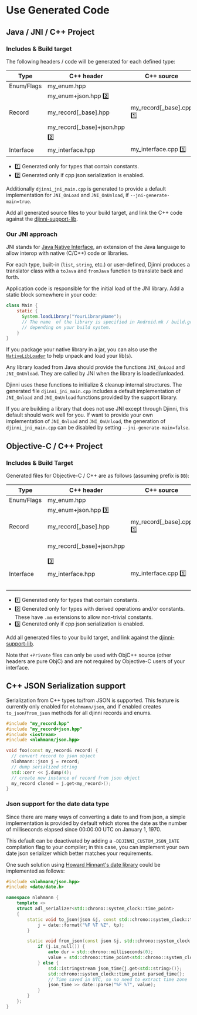 # Use Generated Code

## Java / JNI / C++ Project

### Includes & Build target
The following headers / code will be generated for each defined type:

| Type       | C++ header                 | C++ source                   | Java                | JNI header            | JNI source            |
|------------|----------------------------|------------------------------|---------------------|-----------------------|-----------------------|
| Enum/Flags | my\_enum.hpp               |                              | MyEnum.java         | NativeMyEnum.hpp      | NativeMyEnum.cpp      |
|            | my\_enum+json.hpp :two:    |                              |                     |                       |                       |
| Record     | my\_record[\_base].hpp     | my\_record[\_base].cpp :one: | MyRecord[Base].java | NativeMyRecord.hpp    | NativeMyRecord.cpp    |
|            | my\_record[\_base]+json.hpp|                              |                     |                       |                       |
|            |                       :two:|                              |                     |                       |                       |
| Interface  | my\_interface.hpp          | my\_interface.cpp :one:      | MyInterface.java    | NativeMyInterface.hpp | NativeMyInterface.cpp |

- :one: Generated only for types that contain constants.
- :two: Generated only if cpp json serialization is enabled.

Additionally `djinni_jni_main.cpp` is generated to provide a default implementation for `JNI_OnLoad` and `JNI_OnUnload`, if `--jni-generate-main=true`.

Add all generated source files to your build target, and link the C++ code against the [djinni-support-lib](https://github.com/cross-language-cpp/djinni-support-lib).

### Our JNI approach
JNI stands for [Java Native Interface](http://docs.oracle.com/javase/6/docs/technotes/guides/jni/spec/jniTOC.html), an extension of the Java language to allow interop with
native (C/C++) code or libraries.

For each type, built-in (`list`, `string`, etc.) or user-defined, Djinni produces a translator
class with a `toJava` and `fromJava` function to translate back and forth.

Application code is responsible for the initial load of the JNI library. Add a static block
somewhere in your code:

```java
class Main {
    static {
      System.loadLibrary("YourLibraryName");
      // The name  of the library is specified in Android.mk / build.gradle / Makefile / CMakeLists.txt, 
      // depending on your build system.
    }
}
```

If you package your native library in a jar, you can also use the [`NativeLibLoader`](https://github.com/cross-language-cpp/djinni-support-lib/blob/main/java/com/dropbox/djinni/NativeLibLoader.java)
to help unpack and load your lib(s).

Any library loaded from Java should provide the functions `JNI_OnLoad` and `JNI_OnUnload`.
They are called by JNI when the library is loaded/unloaded.

Djinni uses these functions to initialize & cleanup internal structures.
The generated file `djinni_jni_main.cpp` includes a default implementation of `JNI_Onload` and `JNI_OnUnload` functions 
provided by the support library.

If you are building a library that does not use JNI except through Djinni, this default should work well for you.
If want to provide your own implementation of `JNI_Onload` and `JNI_OnUnload`, the generation of `djinni_jni_main.cpp` can be disabled by setting `--jni-generate-main=false`.

## Objective-C / C++ Project

### Includes & Build Target
Generated files for Objective-C / C++ are as follows (assuming prefix is `DB`):

| Type       | C++ header                 | C++ source                   | Objective-C files         | Objective-C++ files         |
|------------|----------------------------|------------------------------|---------------------------|-----------------------------|
| Enum/Flags | my\_enum.hpp               |                              | DBMyEnum.h                |                             |
|            | my\_enum+json.hpp :three:  |                              |                           |                             |
| Record     | my\_record[\_base].hpp     | my\_record[\_base].cpp :one: | DBMyRecord[Base].h        | DBMyRecord[Base]+Private.h  |
|            | my\_record[\_base]+json.hpp|                              | DBMyRecord[Base].mm :two: | DBMyRecord[Base]+Private.mm |
|            |                     :three:|                              |                           |                             |
| Interface  | my\_interface.hpp          | my\_interface.cpp :one:      | DBMyInterface.h           | DBMyInterface+Private.h     |
|            |                            |                              |                           | DBMyInterface+Private.mm    |

- :one: Generated only for types that contain constants.
- :two: Generated only for types with derived operations and/or constants. These have `.mm` extensions to allow non-trivial constants.
- :three: Generated only if cpp json serialization is enabled.

Add all generated files to your build target, and link against the [djinni-support-lib](https://github.com/cross-language-cpp/djinni-support-lib).

Note that `+Private` files can only be used with ObjC++ source (other headers are pure ObjC) and are not required by Objective-C users of your interface.






## C++ JSON Serialization support

Serialization from C++ types to/from JSON is supported. This feature is currently only enabled for `nlohmann/json`, and if enabled creates `to_json`/`from_json` methods for all djinni records and enums.

```cpp
#include "my_record.hpp"
#include "my_record+json.hpp"
#include <iostream>
#include <nlohmann/json.hpp>

void foo(const my_record& record) {
  // convert record to json object
  nlohmann::json j = record;
  // dump serialized string
  std::cerr << j.dump(4);
  // create new instance of record from json object
  my_record cloned = j.get<my_record>();
}
```

### Json support for the date data type

Since there are many ways of converting a date to and from json, a simple implementation is provided by default which stores the date as the number of milliseconds elapsed since 00:00:00 UTC on January 1, 1970.

This default can be deactivated by adding a `-DDJINNI_CUSTOM_JSON_DATE` compilation flag to your compiler; in this case, you can implement your own date json serializer which better matches your requirements.

One such solution using [Howard Hinnant's date library](https://github.com/HowardHinnant/date) could be implemented as follows:

```cpp
#include <nlohmann/json.hpp>
#include <date/date.h>

namespace nlohmann {
    template <>
    struct adl_serializer<std::chrono::system_clock::time_point>
    {
        static void to_json(json &j, const std::chrono::system_clock::time_point& tp) {
            j = date::format("%F %T %Z", tp);
        }

        static void from_json(const json &j, std::chrono::system_clock::time_point& value) {
            if (j.is_null()) {
                auto dur = std::chrono::milliseconds(0);
                value = std::chrono::time_point<std::chrono::system_clock>(dur);
            } else {
                std::istringstream json_time{j.get<std::string>()};
                std::chrono::system_clock::time_point parsed_time{};
                // Time saved in UTC, so no need to extract time zone
                json_time >> date::parse("%F %T", value);
            }
        }
    };
}
```